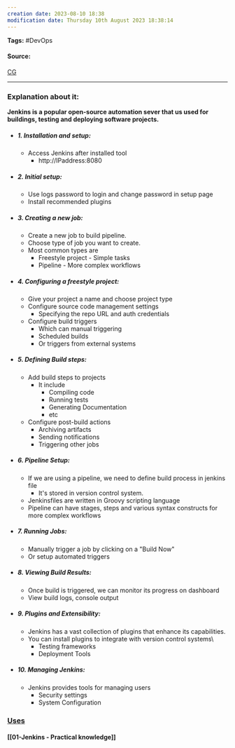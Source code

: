 ```yaml
---
creation date: 2023-08-10 18:38
modification date: Thursday 10th August 2023 18:38:14
---
```


**Tags:** #DevOps 

#### Source:
[CG](https://chat.openai.com/share/ecb51290-7dea-4e7a-a57c-7a94f5506b6b)

--------------------------------------

### Explanation about it:

**Jenkins is a popular open-source automation sever that us used for buildings, testing and deploying software projects.**

* ##### 1. Installation and setup:
	* Access Jenkins after installed tool
		* http://IPaddress:8080
* ##### 2. Initial setup:
	* Use logs password to login and change password in setup page
	* Install recommended plugins
* ##### 3. Creating a new job:
	* Create a new job to build pipeline.
	* Choose type of job you want to create.
	* Most common types are
		* Freestyle project - Simple tasks
		* Pipeline - More complex workflows
* ##### 4. Configuring a freestyle project:
	* Give your project a name and choose project type
	* Configure source code management settings
		* Specifying the repo URL and auth credentials
	* Configure build triggers
		* Which can manual triggering
		* Scheduled builds
		* Or triggers from external systems
* ##### 5. Defining Build steps:
	* Add build steps to projects
		* It include
			* Compiling code
			* Running tests
			* Generating Documentation
			* etc
	* Configure post-build actions
		* Archiving artifacts
		* Sending notifications
		* Triggering other jobs
* ##### 6. Pipeline Setup:
	* If we are using a pipeline, we need to define build process in jenkins file
		* It's stored in version control system.
	* Jenkinsfiles are written in Groovy scripting language
	* Pipeline can have stages, steps and various syntax constructs for more complex workflows
* ##### 7. Running Jobs:
	* Manually trigger a job by clicking on a "Build Now"
	* Or setup automated triggers
* ##### 8. Viewing Build Results:
	* Once build is triggered, we can monitor its progress on dashboard
	* View build logs, console output
* ##### 9. Plugins and Extensibility:
	* Jenkins has a vast collection of plugins that enhance its capabilities.
	* You can install plugins to integrate with version control systems\
		* Testing frameworks
		* Deployment Tools
* ##### 10. Managing Jenkins:
	* Jenkins provides tools for managing users
		* Security settings
		* System Configuration

### [Uses](https://www.jenkins.io/doc/book/using/)


#### [[01-Jenkins - Practical knowledge]]

